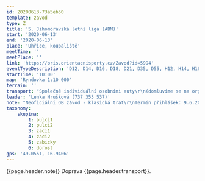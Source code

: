 ```yaml
---
id: 20200613-73a5eb50
template: zavod
type: Z
title: '5. Jihomoravská letní liga (ABM)'
start: '2020-06-13'
end: '2020-06-13'
place: 'Uhřice, koupaliště'
meetTime: ''
meetPlace: ''
link: 'https://oris.orientacnisporty.cz/Zavod?id=5994'
eventTypeDescription: 'D12, D14, D16, D18, D21, D35, D55, H12, H14, H16, H18, H21, H35, H55, HD10'
startTime: '10:00'
map: 'Ryndovka 1:10 000'
terrain: ''
transport: "Společně individuální osobními auty\r\n(domluvíme se na organizaci jízd, můžete se přihlásit i ti bez aut)"
leader: 'Lenka Hrušková (737 353 537)'
note: "Neoficiální OB závod - klasická trať\r\nTermín přihlášek: 9.6.2020 na email: **prihlasky@zbmob.cz**\r\nV Orisu do: 10.6.2020"
taxonomy:
    skupina:
        1: pulci1
        2: pulci2
        3: zaci1
        4: zaci2
        5: zabicky
        6: dorost
gps: '49.0551, 16.9406'
---
```

{{page.header.note}}
 Doprava {{page.header.transport}}.
